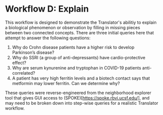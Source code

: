# Workflow D: Explain
This workflow is designed to demonstrate the Translator's abilitiy 
to explain a biological phenomenon or observation by filling in
missing pieces between two connected concepts. There are three initial
queries here that attempt to answer the following questions:

1. Why do Crohn disease patients have a higher risk to develop
Parkinson’s disease?
2. Why do SSRI (a group of anti-depressants) have cardio-protective
effect?
3. Why are serum kynurenine and tryptophan in COVID-19 patients
anti-correlated?
4. A patient has very high ferritin levels and a biotech contact says
that metformin may lower ferritin. Can we determine why?

These queries were reverse-engineered from the neighborhood explorer
tool that gives GUI access to (SPOKE)[https://spoke.rbvi.ucsf.edu/], and
may need to be broken down into step-wise queries for a realistic
Translator workflow.
